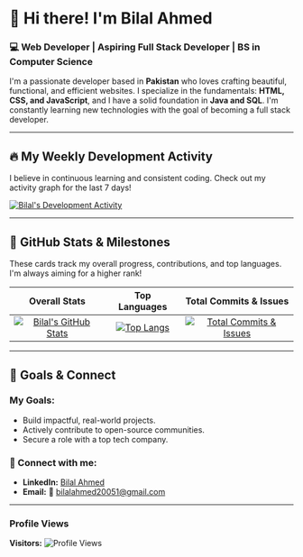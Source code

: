 # 👋 Hi there! I'm Bilal Ahmed

### 💻 Web Developer | Aspiring Full Stack Developer | BS in Computer Science

I'm a passionate developer based in **Pakistan** who loves crafting beautiful, functional, and efficient websites. I specialize in the fundamentals: **HTML, CSS, and JavaScript**, and I have a solid foundation in **Java and SQL**. I'm constantly learning new technologies with the goal of becoming a full stack developer.

---

## 🔥 My Weekly Development Activity

I believe in continuous learning and consistent coding. Check out my activity graph for the last 7 days!

[![Bilal's Development Activity](https://github-readme-activity-graph.vercel.app/graph?username=bilalahmed2005&bg_color=1F222E&color=F8D866&line=F8D866&point=FFFFFF&area=true&hide_border=true)](https://github.com/bilalahmed2005)

---

## 🚀 GitHub Stats & Milestones

These cards track my overall progress, contributions, and top languages. I'm always aiming for a higher rank!

| Overall Stats | Top Languages | Total Commits & Issues |
| :---: | :---: | :---: |
| [![Bilal's GitHub Stats](https://github-readme-stats.vercel.app/api?username=bilalahmed2005&show_icons=true&theme=radical&hide_border=true&count_private=true&include_all_commits=true&rank_icon=github)](https://github.com/bilalahmed2005) | [![Top Langs](https://github-readme-stats.vercel.app/api/top-langs/?username=bilalahmed2005&layout=compact&theme=radical&hide_border=true)](https://github.com/bilalahmed2005) | [![Total Commits & Issues](https://github-contributor-stats.vercel.app/api?username=bilalahmed2005&limit=5&theme=radical&hide_border=true&title_color=f8d866)](https://github.com/bilalahmed2005) |

---

## 🌟 Goals & Connect

### My Goals:
- Build impactful, real-world projects.
- Actively contribute to open-source communities.
- Secure a role with a top tech company.

### 🔗 Connect with me:
- **LinkedIn:** [Bilal Ahmed](https://www.linkedin.com/in/bilal-ahmed-b70339292)
- **Email:** 📧 bilalahmed20051@gmail.com

---

### Profile Views
**Visitors:** ![Profile Views](https://komarev.com/ghpvc/?username=bilalahmed2005&color=F8D866)
